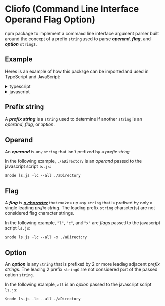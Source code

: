 # Cliofo (Command Line Interface Operand Flag Option)

 npm package to implement a command line interface argument parser built around
 the concept of a prefix `string` used to parse  ***operand***, ***flag***, and
 ***option*** `string`s.

## Example

Heres is an example of how this package can be imported and used in TypeScript
and JavaScript:

<details>
  <summary>typescript</summary>

```typescript
import {Cliofo, parseStrings} from "Cliofo";

/*
* The parseStrings function gets passed a prefix string and then string
* arguments to parse into operands, flags, and options based on the provided
* prefix string. For the sake of this example, an array of strings is passed
* in place of where command line arguments could be passed;
*/
const cliofo: Cliofo = parseStrings("-", ["-foo", "--bar", "--baz", "-ao", "./a/path"]

console.log(cliofo.toJsonObj());

// The above statement would print the following object:
{
    operand: {
        strings: [ './a/path' ],
        counts: Map(1) { './a/path' => 1 },
        indexes: Map(1) { './a/path' => [ 4 ] }
    },
    flag: {
        strings: [ 'f', 'o', 'o', 'a', 'o' ],
        counts: Map(3) {
            'f' => 1,
            'o' => 3,
            'a' => 1
        },
        indexes: Map(3) {
            'f' => [ 0 ],
            '0' => [ 0, 3 ],
            'a' => [ 3 ]
        }
    },
    option: {
        strings: [ 'bar', 'baz' ],
        counts: Map(2) { 'bar' => 1, 'baz' => 1 },
        indexes: Map(2) { 'bar' => [ 1 ], 'baz' => [ 2 ] }
    }
}

```

</details>

<details>
  <summary>javascript</summary>

```javascript
import parseStrings from "Cliofo";

/*
* The parseStrings function gets passed a prefix string and then string
* arguments to parse into operands, flags, and options based on the provided
* prefix string. For the sake of this example, an array of strings is passed
* in place of where command line arguments could be passed;
*/
const cliofo = parseStrings("-", ["-foo", "--bar", "--baz", "-ao", "./a/path"]

console.log(cliofo.toJsonObj());

// The above statement would print the following object:
{
    operand: {
        strings: [ './a/path' ],
        counts: Map(1) { './a/path' => 1 },
        indexes: Map(1) { './a/path' => [ 4 ] }
    },
    flag: {
        strings: [ 'f', 'o', 'o', 'a', 'o' ],
        counts: Map(3) {
            'f' => 1,
            'o' => 3,
            'a' => 1
        },
        indexes: Map(3) {
            'f' => [ 0 ],
            '0' => [ 0, 3 ],
            'a' => [ 3 ]
        }
    },
    option: {
        strings: [ 'bar', 'baz' ],
        counts: Map(2) { 'bar' => 1, 'baz' => 1 },
        indexes: Map(2) { 'bar' => [ 1 ], 'baz' => [ 2 ] }
    }
}

```

</details>

## Prefix string

A ***prefix string*** is a `string` used to determine if another `string` is an
*operand*, *flag*, or *option*.

## Operand

An ***operand*** is any `string` that isn't prefixed by a *prefix string*.

In the following example, `./aDirectory` is an *operand* passed to the
javascript script `ls.js`:

```shell
$node ls.js -lc --all ./aDirectory
```

## Flag

A ***flag*** is <u>***a character***</u> that makes up any `string` that is
prefixed by only a single leading *prefix string*. The leading prefix `string`
character(s) are not considered flag character strings.

In the following example, `"l"`,  `"c"`, and `"x"` are *flag*s passed to the
javascript script `ls.js`:

```shell
$node ls.js -lc --all -x ./aDirectory
```

## Option

An ***option*** is any `string` that is prefixed by 2 or more leading adjacent
*prefix string*s. The leading 2 prefix `string`s are not considered part of the
passed option `string`.

In the following example, `all` is an *option* passed to the
javascript script `ls.js`:

```shell
$node ls.js -lc --all ./aDirectory
```
